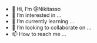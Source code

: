 - 👋 Hi, I’m @Nikitasso
- 👀 I’m interested in ...
- 🌱 I’m currently learning ...
- 💞️ I’m looking to collaborate on ...
- 📫 How to reach me ...

<!---
Nikitasso/Nikitasso is a ✨ special ✨ repository because its `README.md` (this file) appears on your GitHub profile.
You can click the Preview link to take a look at your changes.
--->
